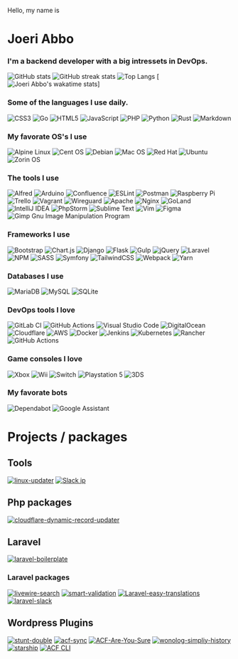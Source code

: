 <p>Hello, my name is</p>

# Joeri Abbo
### I'm a backend developer with a big intressets in DevOps.

![GitHub stats](https://github-readme-stats.vercel.app/api?username=joeri-abbo&count_private=true&theme=radical)
![GitHub streak stats](https://github-readme-streak-stats.herokuapp.com/?user=joeri-abbo&theme=radical)
![Top Langs](https://github-readme-stats.vercel.app/api/top-langs/?username=joeri-abbo&layout=compact&count_private=true&langs_count=10&count_private=true&show_icons=true&theme=radical)
[![Joeri Abbo's wakatime stats](https://github-readme-stats.vercel.app/api/wakatime?username=joeriabbo&theme=radical)]


### Some of the languages I use daily.
![CSS3](https://img.shields.io/badge/css3-%231572B6.svg?style=for-the-badge&logo=css3&logoColor=white)
![Go](https://img.shields.io/badge/go-%2300ADD8.svg?style=for-the-badge&logo=go&logoColor=white)
![HTML5](https://img.shields.io/badge/html5-%23E34F26.svg?style=for-the-badge&logo=html5&logoColor=white)
![JavaScript](https://img.shields.io/badge/javascript-%23323330.svg?style=for-the-badge&logo=javascript&logoColor=%23F7DF1E)
![PHP](https://img.shields.io/badge/php-%23777BB4.svg?style=for-the-badge&logo=php&logoColor=white)
![Python](https://img.shields.io/badge/python-3670A0?style=for-the-badge&logo=python&logoColor=ffdd54)
![Rust](https://img.shields.io/badge/rust-%23000000.svg?style=for-the-badge&logo=rust&logoColor=white)
![Markdown](https://img.shields.io/badge/markdown-%23000000.svg?style=for-the-badge&logo=markdown&logoColor=white)

### My favorate OS's I use
![Alpine Linux](https://img.shields.io/badge/Alpine_Linux-%230D597F.svg?style=for-the-badge&logo=alpine-linux&logoColor=white)
![Cent OS](https://img.shields.io/badge/cent%20os-002260?style=for-the-badge&logo=centos&logoColor=F0F0F0)
![Debian](https://img.shields.io/badge/Debian-D70A53?style=for-the-badge&logo=debian&logoColor=white)
![Mac OS](https://img.shields.io/badge/mac%20os-000000?style=for-the-badge&logo=macos&logoColor=F0F0F0)
![Red Hat](https://img.shields.io/badge/Red%20Hat-EE0000?style=for-the-badge&logo=redhat&logoColor=white)
![Ubuntu](https://img.shields.io/badge/Ubuntu-E95420?style=for-the-badge&logo=ubuntu&logoColor=white)
![Zorin OS](https://img.shields.io/badge/-Zorin%20OS-%2310AAEB?style=for-the-badge&logo=zorin&logoColor=white)

### The tools I use
![Alfred](https://img.shields.io/badge/alfred-%235C1F87.svg?style=for-the-badge&logo=alfred)
![Arduino](https://img.shields.io/badge/-Arduino-00979D?style=for-the-badge&logo=Arduino&logoColor=white)
![Confluence](https://img.shields.io/badge/confluence-%23172BF4.svg?style=for-the-badge&logo=confluence&logoColor=white)
![ESLint](https://img.shields.io/badge/ESLint-4B3263?style=for-the-badge&logo=eslint&logoColor=white)
![Postman](https://img.shields.io/badge/Postman-FF6C37?style=for-the-badge&logo=postman&logoColor=white)
![Raspberry Pi](https://img.shields.io/badge/-RaspberryPi-C51A4A?style=for-the-badge&logo=Raspberry-Pi)
![Trello](https://img.shields.io/badge/Trello-%23026AA7.svg?style=for-the-badge&logo=Trello&logoColor=white)
![Vagrant](https://img.shields.io/badge/vagrant-%231563FF.svg?style=for-the-badge&logo=vagrant&logoColor=white)
![Wireguard](https://img.shields.io/badge/wireguard-%2388171A.svg?style=for-the-badge&logo=wireguard&logoColor=white)
![Apache](https://img.shields.io/badge/apache-%23D42029.svg?style=for-the-badge&logo=apache&logoColor=white)
![Nginx](https://img.shields.io/badge/nginx-%23009639.svg?style=for-the-badge&logo=nginx&logoColor=white)
![GoLand](https://img.shields.io/badge/GoLand-0f0f0f?&style=for-the-badge&logo=goland&logoColor=white)
![IntelliJ IDEA](https://img.shields.io/badge/IntelliJIDEA-000000.svg?style=for-the-badge&logo=intellij-idea&logoColor=white)
![PhpStorm](https://img.shields.io/badge/phpstorm-143?style=for-the-badge&logo=phpstorm&logoColor=black&color=black&labelColor=darkorchid)
![Sublime Text](https://img.shields.io/badge/sublime_text-%23575757.svg?style=for-the-badge&logo=sublime-text&logoColor=important)
![Vim](https://img.shields.io/badge/VIM-%2311AB00.svg?style=for-the-badge&logo=vim&logoColor=white)
![Figma](https://img.shields.io/badge/figma-%23F24E1E.svg?style=for-the-badge&logo=figma&logoColor=white)
![Gimp Gnu Image Manipulation Program](https://img.shields.io/badge/Gimp-657D8B?style=for-the-badge&logo=gimp&logoColor=FFFFFF)


### Frameworks I use 
![Bootstrap](https://img.shields.io/badge/bootstrap-%23563D7C.svg?style=for-the-badge&logo=bootstrap&logoColor=white)
![Chart.js](https://img.shields.io/badge/chart.js-F5788D.svg?style=for-the-badge&logo=chart.js&logoColor=white)
![Django](https://img.shields.io/badge/django-%23092E20.svg?style=for-the-badge&logo=django&logoColor=white)
![Flask](https://img.shields.io/badge/flask-%23000.svg?style=for-the-badge&logo=flask&logoColor=white)
![Gulp](https://img.shields.io/badge/GULP-%23CF4647.svg?style=for-the-badge&logo=gulp&logoColor=white)
![jQuery](https://img.shields.io/badge/jquery-%230769AD.svg?style=for-the-badge&logo=jquery&logoColor=white)
![Laravel](https://img.shields.io/badge/laravel-%23FF2D20.svg?style=for-the-badge&logo=laravel&logoColor=white)
![NPM](https://img.shields.io/badge/NPM-%23000000.svg?style=for-the-badge&logo=npm&logoColor=white)
![SASS](https://img.shields.io/badge/SASS-hotpink.svg?style=for-the-badge&logo=SASS&logoColor=white)
![Symfony](https://img.shields.io/badge/symfony-%23000000.svg?style=for-the-badge&logo=symfony&logoColor=white)
![TailwindCSS](https://img.shields.io/badge/tailwindcss-%2338B2AC.svg?style=for-the-badge&logo=tailwind-css&logoColor=white)
![Webpack](https://img.shields.io/badge/webpack-%238DD6F9.svg?style=for-the-badge&logo=webpack&logoColor=black)
![Yarn](https://img.shields.io/badge/yarn-%232C8EBB.svg?style=for-the-badge&logo=yarn&logoColor=white)

### Databases I use
![MariaDB](https://img.shields.io/badge/MariaDB-003545?style=for-the-badge&logo=mariadb&logoColor=white)
![MySQL](https://img.shields.io/badge/mysql-%2300f.svg?style=for-the-badge&logo=mysql&logoColor=white)
![SQLite](https://img.shields.io/badge/sqlite-%2307405e.svg?style=for-the-badge&logo=sqlite&logoColor=white)

### DevOps tools I love
![GitLab CI](https://img.shields.io/badge/gitlab%20ci-%23181717.svg?style=for-the-badge&logo=gitlab&logoColor=white)
![GitHub Actions](https://img.shields.io/badge/github%20actions-%232671E5.svg?style=for-the-badge&logo=githubactions&logoColor=white)
![Visual Studio Code](https://img.shields.io/badge/Visual%20Studio%20Code-0078d7.svg?style=for-the-badge&logo=visual-studio-code&logoColor=white)
![DigitalOcean](https://img.shields.io/badge/DigitalOcean-%230167ff.svg?style=for-the-badge&logo=digitalOcean&logoColor=white)
![Cloudflare](https://img.shields.io/badge/Cloudflare-F38020?style=for-the-badge&logo=Cloudflare&logoColor=white)
![AWS](https://img.shields.io/badge/AWS-%23FF9900.svg?style=for-the-badge&logo=amazon-aws&logoColor=white)
![Docker](https://img.shields.io/badge/docker-%230db7ed.svg?style=for-the-badge&logo=docker&logoColor=white)
![Jenkins](https://img.shields.io/badge/jenkins-%232C5263.svg?style=for-the-badge&logo=jenkins&logoColor=white)
![Kubernetes](https://img.shields.io/badge/kubernetes-%23326ce5.svg?style=for-the-badge&logo=kubernetes&logoColor=white)
![Rancher](https://img.shields.io/badge/rancher-%230075A8.svg?style=for-the-badge&logo=rancher&logoColor=white)
![GitHub Actions](https://img.shields.io/badge/githubactions-%232671E5.svg?style=for-the-badge&logo=githubactions&logoColor=white)

### Game consoles I love
![Xbox](https://img.shields.io/badge/xbox-%23107C10.svg?style=for-the-badge&logo=xbox&logoColor=white)
![Wii](https://img.shields.io/badge/Wii-8B8B8B?style=for-the-badge&logo=wii&logoColor=white)
![Switch](https://img.shields.io/badge/Switch-E60012?style=for-the-badge&logo=nintendo-switch&logoColor=white)
![Playstation 5](https://img.shields.io/badge/Playstation%205-003791?style=for-the-badge&logo=playstation-5&logoColor=white)
![3DS](https://img.shields.io/badge/3DS-D12228?style=for-the-badge&logo=nintendo-3ds&logoColor=white)


### My favorate bots 
![Dependabot](https://img.shields.io/badge/dependabot-025E8C?style=for-the-badge&logo=dependabot&logoColor=white)
![Google Assistant](https://img.shields.io/badge/google%20assistant-4285F4?style=for-the-badge&logo=google%20assistant&logoColor=white)


# Projects / packages

## Tools
[![linux-updater](https://github-readme-stats.vercel.app/api/pin/?username=joeri-abbo&repo=linux-updater&theme=radical)]([https://github.com/Joeri-Abbo/linux-updater](https://github.com/Joeri-Abbo/linux-updater))
[![Slack ip](https://github-readme-stats.vercel.app/api/pin/?username=joeri-abbo&repo=slack-ip&theme=radical)]([https://github.com/Joeri-Abbo/slack-ip](https://github.com/Joeri-Abbo/slack-ip))

## Php packages
[![cloudflare-dynamic-record-updater](https://github-readme-stats.vercel.app/api/pin/?username=joeri-abbo&repo=cloudflare-dynamic-record-updater&theme=radical)]([https://github.com/Joeri-Abbo/cloudflare-dynamic-record-updater](https://github.com/Joeri-Abbo/cloudflare-dynamic-record-updater))

## Laravel
[![laravel-boilerplate](https://github-readme-stats.vercel.app/api/pin/?username=joeri-abbo&repo=laravel-boilerplate&theme=radical)]([https://github.com/Joeri-Abbo/laravel-boilerplate](https://github.com/Joeri-Abbo/laravel-boilerplate))

### Laravel packages
[![livewire-search](https://github-readme-stats.vercel.app/api/pin/?username=joeri-abbo&repo=livewire-search&theme=radical)]([https://github.com/Joeri-Abbo/livewire-search](https://github.com/Joeri-Abbo/livewire-search))
[![smart-validation](https://github-readme-stats.vercel.app/api/pin/?username=joeri-abbo&repo=smart-validation&theme=radical)]([https://github.com/Joeri-Abbo/smart-validation](https://github.com/Joeri-Abbo/smart-validation))
[![Laravel-easy-translations](https://github-readme-stats.vercel.app/api/pin/?username=joeri-abbo&repo=laravel-easy-translations&theme=radical)]([https://github.com/Joeri-Abbo/laravel-easy-translations](https://github.com/Joeri-Abbo/laravel-easy-translations))
[![laravel-slack](https://github-readme-stats.vercel.app/api/pin/?username=joeri-abbo&repo=laravel-slack&theme=radical)]([https://github.com/Joeri-Abbo/laravel-slack](https://github.com/Joeri-Abbo/laravel-slack))

## Wordpress Plugins
[![stunt-double](https://github-readme-stats.vercel.app/api/pin/?username=joeri-abbo&repo=stunt-double&theme=radical)]([https://github.com/Joeri-Abbo/stunt-double](https://github.com/Joeri-Abbo/stunt-double))
[![acf-sync](https://github-readme-stats.vercel.app/api/pin/?username=joeri-abbo&repo=acf-sync&theme=radical)]([https://github.com/Joeri-Abbo/acf-sync](https://github.com/Joeri-Abbo/acf-sync))
[![ACF-Are-You-Sure](https://github-readme-stats.vercel.app/api/pin/?username=joeri-abbo&repo=ACF-Are-You-Sure&theme=radical)]([https://github.com/Joeri-Abbo/ACF-Are-You-Sure](https://github.com/Joeri-Abbo/ACF-Are-You-Sure))
[![wonolog-simpliy-history](https://github-readme-stats.vercel.app/api/pin/?username=joeri-abbo&repo=wonolog-simpliy-history&theme=radical)]([https://github.com/Joeri-Abbo/wonolog-simpliy-history](https://github.com/Joeri-Abbo/wonolog-simpliy-history))
[![starship](https://github-readme-stats.vercel.app/api/pin/?username=joeri-abbo&repo=starship&theme=radical)]([https://github.com/Joeri-Abbo/starship](https://github.com/Joeri-Abbo/starship))
[![ACF CLI](https://github-readme-stats.vercel.app/api/pin/?username=joeri-abbo&repo=acf-plus&theme=radical)]([https://github.com/Joeri-Abbo/acf-plus](https://github.com/Joeri-Abbo/acf-plus))


